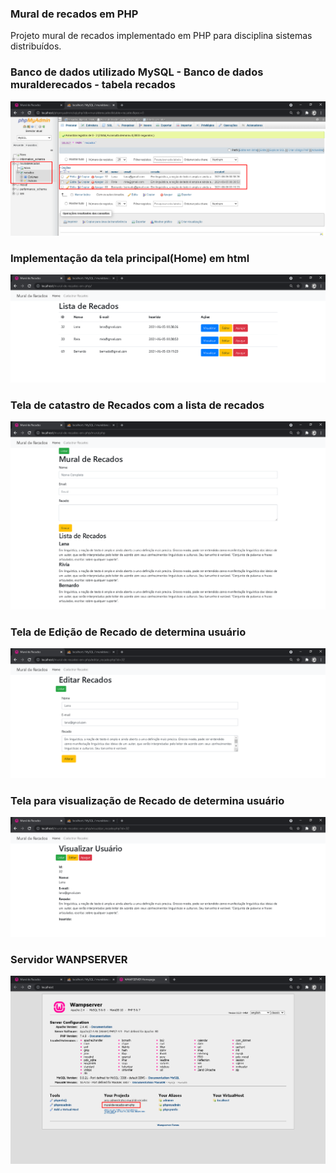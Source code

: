 ### Mural de recados em PHP
Projeto mural de recados implementado em PHP  para disciplina sistemas distribuídos. 


### Banco de dados utilizado MySQL - Banco de dados muralderecados - tabela recados 
![](https://github.com/enivaldoqueiroz/mural-de-recados-em-php/blob/main/img/img001.png)

### Implementação da tela principal(Home) em html
![](https://github.com/enivaldoqueiroz/mural-de-recados-em-php/blob/main/img/img002.png)

### Tela de catastro de Recados com a lista de recados
![](https://github.com/enivaldoqueiroz/mural-de-recados-em-php/blob/main/img/img003.png)

### Tela de Edição de Recado de determina usuário 
![](https://github.com/enivaldoqueiroz/mural-de-recados-em-php/blob/main/img/img004.png)

### Tela para visualização de Recado de determina usuário 
![](https://github.com/enivaldoqueiroz/mural-de-recados-em-php/blob/main/img/img005.png)

### Servidor WANPSERVER
![](https://github.com/enivaldoqueiroz/mural-de-recados-em-php/blob/main/img/img006.png)
